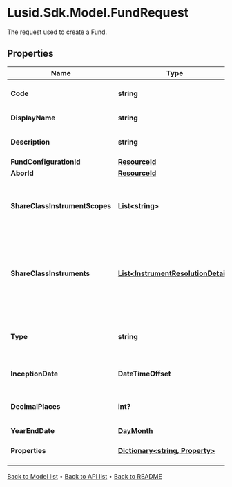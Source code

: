 # Lusid.Sdk.Model.FundRequest
The request used to create a Fund.

## Properties

Name | Type | Description | Notes
------------ | ------------- | ------------- | -------------
**Code** | **string** | The code given for the Fund. | 
**DisplayName** | **string** | The name of the Fund. | [optional] 
**Description** | **string** | A description for the Fund. | [optional] 
**FundConfigurationId** | [**ResourceId**](ResourceId.md) |  | [optional] 
**AborId** | [**ResourceId**](ResourceId.md) |  | 
**ShareClassInstrumentScopes** | **List&lt;string&gt;** | The scopes in which the instruments lie, currently limited to one. | [optional] 
**ShareClassInstruments** | [**List&lt;InstrumentResolutionDetail&gt;**](InstrumentResolutionDetail.md) | Details the user-provided instrument identifiers and the instrument resolved from them. | [optional] 
**Type** | **string** | The type of fund; &#39;Standalone&#39;, &#39;Master&#39; or &#39;Feeder&#39; | 
**InceptionDate** | **DateTimeOffset** | Inception date of the Fund | 
**DecimalPlaces** | **int?** | Number of decimal places for reporting | [optional] 
**YearEndDate** | [**DayMonth**](DayMonth.md) |  | 
**Properties** | [**Dictionary&lt;string, Property&gt;**](Property.md) | A set of properties for the Fund. | [optional] 

[Back to Model list](../README.md#documentation-for-models) &#8226; [Back to API list](../README.md#documentation-for-api-endpoints) &#8226; [Back to README](../README.md)

